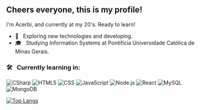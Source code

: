 <h2> Cheers everyone, this is my profile! </h2>
I'm Acerbi, and currently at my 20's. Ready to learn!


- 🤔 &nbsp; Exploring new technologies and developing.
- 🎓 &nbsp; Studying Information Systems at Pontifícia Universidade Católica de Minas Gerais.


<h3> 🛠 &nbsp; Currently learning in: </h3>

![CSharp](https://img.shields.io/badge/-C#-333333?style=flat&logo=c-sharp)
![HTML5](https://img.shields.io/badge/-HTML5-333333?style=flat&logo=HTML5)
![CSS](https://img.shields.io/badge/-CSS-333333?style=flat&logo=CSS3&logoColor=1572B6)
![JavaScript](https://img.shields.io/badge/-JavaScript-333333?style=flat&logo=javascript)
![Node.js](https://img.shields.io/badge/-Node.js-333333?style=flat&logo=node.js)
![React](https://img.shields.io/badge/-React-333333?style=flat&logo=react)
![MySQL](https://img.shields.io/badge/-MySQL-333333?style=flat&logo=mysql)
![MongoDB](https://img.shields.io/badge/-MongoDB-333333?style=flat&logo=mongodb)



[![Top Langs](https://github-readme-stats.vercel.app/api/top-langs/?username=LgAcerbi)](https://github.com/LgAcerbi/github-readme-stats)
